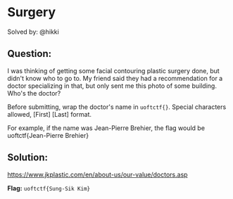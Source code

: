 # Surgery

Solved by: @hikki

## Question:
I was thinking of getting some facial contouring plastic surgery done, but didn't know who to go to. My friend said they had a recommendation for a doctor specializing in that, but only sent me this photo of some building. Who's the doctor?

Before submitting, wrap the doctor's name in `uoftctf{}`. Special characters allowed, [First] [Last] format.

For example, if the name was Jean-Pierre Brehier, the flag would be uoftctf{Jean-Pierre Brehier}

## Solution:
https://www.jkplastic.com/en/about-us/our-value/doctors.asp

**Flag:** `uoftctf{Sung-Sik Kim}`
